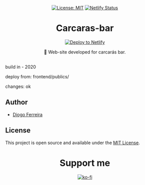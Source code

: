 <div align="center" style="margin-bottom:30px">

[![License: MIT](https://img.shields.io/badge/License-MIT-blue.svg)](https://opensource.org/licenses/MIT) [![Netlify Status](https://api.netlify.com/api/v1/badges/01a2e2de-d57d-4d89-8322-95685000e60f/deploy-status)](https://app.netlify.com/sites/carcaras/deploys/)

# Carcaras-bar

[![Deploy to Netlify](https://www.netlify.com/img/deploy/button.svg)](https://carcaras.netlify.com?repository=https://github.com/ArikBartzadok/Carcaras-bar/) 

🍺 Web-site developed for carcarás bar.

</div>

build in - 2020

deploy from: frontend/publics/

changes: ok

## Author

- [Diogo Ferreira](https://diogodeveloper.netlify.com/)

## License

This project is open source and available under the [MIT License](LICENSE).


<div align="center" style="margin-bottom:30px">

# Support me  
[![ko-fi](https://www.ko-fi.com/img/githubbutton_sm.svg)](https://ko-fi.com/C0C81IJH6)

</div>
